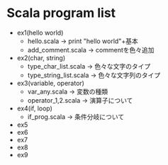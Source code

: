 # Scala program list  
- ex1(hello world)  
  - hello.scala -> print "hello world"+基本
  - add_comment.scala -> commentを色々追加
- ex2(char, string)  
  - type_char_list.scala -> 色々な文字のタイプ
  - type_string_list.scala -> 色々な文字列のタイプ
- ex3(variable, operator)  
  - var_any.scala -> 変数の種類
  - operator_1,2.scala -> 演算子について
- ex4(if, loop)
  - if_prog.scala -> 条件分岐について
- ex5  
- ex6  
- ex7  
- ex8  
- ex9  
